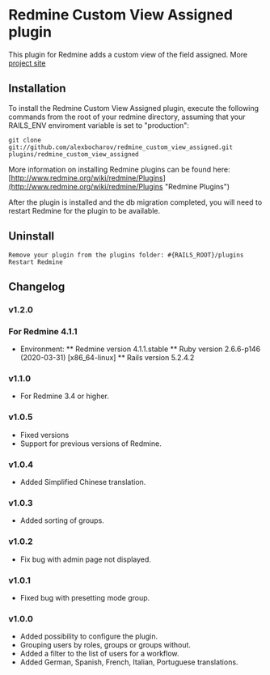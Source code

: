 # Redmine Custom View Assigned plugin

This plugin for Redmine adds a custom view of the field assigned.
More [project site](http://alexbocharov.github.io/redmine_custom_view_assigned/)

## Installation

To install the Redmine Custom View Assigned plugin, execute the following commands from the root of your redmine directory, assuming that your RAILS_ENV enviroment variable is set to "production":

    git clone git://github.com/alexbocharov/redmine_custom_view_assigned.git plugins/redmine_custom_view_assigned

More information on installing Redmine plugins can be found here: [http://www.redmine.org/wiki/redmine/Plugins](http://www.redmine.org/wiki/redmine/Plugins "Redmine Plugins")

After the plugin is installed and the db migration completed, you will
need to restart Redmine for the plugin to be available.

## Uninstall

    Remove your plugin from the plugins folder: #{RAILS_ROOT}/plugins
    Restart Redmine

## Changelog

### v1.2.0

### For Redmine 4.1.1

  * Environment:
    ** Redmine version 4.1.1.stable
    ** Ruby version    2.6.6-p146 (2020-03-31) [x86_64-linux]
    ** Rails version   5.2.4.2

### v1.1.0
* For Redmine 3.4 or higher.

### v1.0.5
* Fixed versions
* Support for previous versions of Redmine.

### v1.0.4
* Added Simplified Chinese translation.

### v1.0.3
* Added sorting of groups.

### v1.0.2
* Fix bug with admin page not displayed.

### v1.0.1
* Fixed bug with presetting mode group.

### v1.0.0
* Added possibility to configure the plugin.
* Grouping users by roles, groups or groups without.
* Added a filter to the list of users for a workflow.
* Added German, Spanish, French, Italian, Portuguese translations.
